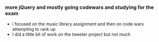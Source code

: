 ### more jQuery and mostly going codewars and studying for the exam

- i focused on the music library assignment and then on code wars attempting to rank up
- I did a little bit of work on the tweeter project but not much